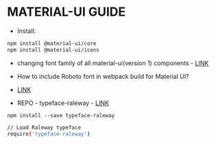 # MATERIAL-UI GUIDE

* Install:

```bash
npm install @material-ui/core
npm install @material-ui/icons
```

* changing font family of all material-ui(version 1) components - [LINK](https://stackoverflow.com/questions/48319372/changing-font-family-of-all-material-uiversion-1-components)

* How to include Roboto font in webpack build for Material UI?
- [LINK](https://stackoverflow.com/questions/40378320/how-to-include-roboto-font-in-webpack-build-for-material-ui)

* REPO - typeface-raleway - [LINK](https://www.npmjs.com/package/typeface-raleway)

`npm install --save typeface-raleway`

```bash
// Load Raleway typeface
require('typeface-raleway')
```
